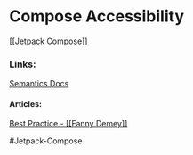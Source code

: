 # Compose Accessibility
[[Jetpack Compose]]

### Links:
[Semantics Docs](https://developer.android.com/jetpack/compose/semantics)
#### Articles:
[Best Practice - [[Fanny Demey]]](https://dev.to/fannydemey/best-practice-to-build-accessible-apps-with-jetpack-compose-1l5n)

#Jetpack-Compose 